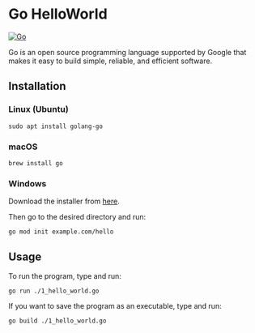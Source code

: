 # Go HelloWorld

[![Go](https://github.com/SajjadAemmi/Go-HelloWorld/actions/workflows/go.yml/badge.svg)](https://github.com/SajjadAemmi/Go-HelloWorld/actions/workflows/go.yml)

Go is an open source programming language supported by Google that makes it easy to build simple, reliable, and efficient software.

## Installation

### Linux (Ubuntu)
```
sudo apt install golang-go
```
### macOS
```
brew install go
```
### Windows
Download the installer from [here](https://golang.org/dl/).

Then go to the desired directory and run:
```
go mod init example.com/hello
```

## Usage

To run the program, type and run:
```
go run ./1_hello_world.go
```

If you want to save the program as an executable, type and run:
```
go build ./1_hello_world.go
```
